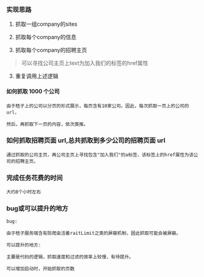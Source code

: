### 实现思路

1. 抓取一组company的sites

2. 抓取每个company的信息

3. 抓取每个company的招聘主页

>可以寻找公司主页上text为加入我们的标签的href属性

3. 重复调用上述逻辑


#### 如何抓取 1000 个公司

```
由于桔子上的公司以分页的形式展示，每页含有10家公司。因此，每次抓取一页上的公司的url，

然后，再抓取下一页的内容，依次类推。
```

### 如何抓取招聘页面 url,总共抓取到多少公司的招聘页面 url

```
通过抓取的公司主页，再公司主页上寻找包含"加入我们"的a标签，该标签上的href属性为该公司的招聘主页。
```

### 完成任务花费的时间

```
大约8个小时左右
```

### bug或可以提升的地方

```
bug:

由于桔子服务端含有防爬虫活着raitLimit之类的屏蔽机制，因此抓取可能会被屏蔽。

可以提升的地方:

主要是代码的逻辑，抓取速度和过滤的效率上较慢，有待提升。

可以增加启动时，开始抓取的页数
```